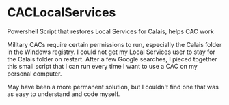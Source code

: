 # CACLocalServices
Powershell Script that restores Local Services for Calais, helps CAC work

Military CACs require certain permissions to run, especially the Calais folder in the Windows registry. I could not get my Local Services user to stay for the Calais folder on restart. After a few Google searches, I pieced together this small script that I can run every time I want to use a CAC on my personal computer. 

May have been a more permanent solution, but I couldn't find one that was as easy to understand and code myself. 
